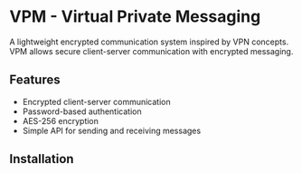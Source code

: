 # VPM - Virtual Private Messaging

A lightweight encrypted communication system inspired by VPN concepts. VPM allows secure client-server communication with encrypted messaging.

## Features

- Encrypted client-server communication
- Password-based authentication
- AES-256 encryption
- Simple API for sending and receiving messages

## Installation

